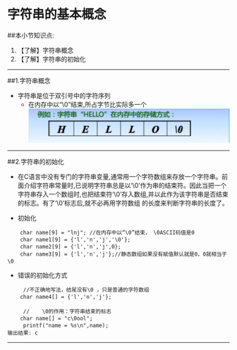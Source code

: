 # 字符串的基本概念
##本小节知识点:
1. 【了解】字符串概念
2. 【了解】字符串的初始化

---


##1.字符串概念
- 字符串是位于双引号中的字符序列
    + 在内存中以“\0”结束,所占字节比实际多一个
![](./images/zifuc.png)

---

##2.字符串的初始化
- 在C语言中没有专门的字符串变量,通常用一个字符数组来存放一个字符串。前面介绍字符串常量时,已说明字符串总是以‘\0’作为串的结束符。因此当把一个字符串存入一个数组时,也把结束符‘\0’存入数组,并以此作为该字符串是否结束的标志。有了‘\0’标志后,就不必再用字符数组 的长度来判断字符串的长度了。

- 初始化

```
    char name[9] = "lnj"; //在内存中以“\0”结束， \0ASCII码值是0
    char name1[9] = {'l','n','j','\0'};
    char name2[9] = {'l','n','j',0};
    char name3[9] = {'l','n','j'};//静态数组如果没有赋值默认就是0，0就相当于\0

```
- 错误的初始化方式
```
     //不正确地写法，结尾没有\0 ，只是普通的字符数组
    char name4[] = {'l','n','j'};

     //    \0的作用：字符串结束的标志
    char name[] = "c\0ool";
     printf("name = %s\n",name);
输出结果: c
```
---
